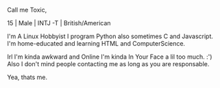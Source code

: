 Call me Toxic,

15 | Male | INTJ -T | British‍/American

I'm A Linux Hobbyist
I program Python also sometimes C and Javascript.
I'm home-educated and learning HTML and ComputerScience.

Irl I'm kinda awkward and Online I'm kinda In Your Face a lil too much. :')
Also I don't mind people contacting me as long as you are responsable.

Yea, thats me.
